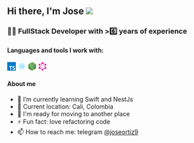## Hi there, I'm Jose <img src="https://media.giphy.com/media/hvRJCLFzcasrR4ia7z/giphy.gif" width="25px">
### 👨‍💻 FullStack Developer with >6️⃣ years of experience

#### Languages and tools I work with:

<code><img height="20" src="https://raw.githubusercontent.com/github/explore/80688e429a7d4ef2fca1e82350fe8e3517d3494d/topics/typescript/typescript.png"></code>
<code><img height="20" src="https://raw.githubusercontent.com/github/explore/80688e429a7d4ef2fca1e82350fe8e3517d3494d/topics/react/react.png"></code>
<code><img height="20" src="https://raw.githubusercontent.com/github/explore/80688e429a7d4ef2fca1e82350fe8e3517d3494d/topics/nodejs/nodejs.png"></code>
<code><img height="20" src="https://raw.githubusercontent.com/github/explore/5c058a388828bb5fde0bcafd4bc867b5bb3f26f3/topics/graphql/graphql.png"></code>

#### About me
- 📱 I’m currently learning Swift and NestJs
- 📍 Current location: Cali, Colombia
- 💬 I'm ready for moving to another place
- ⚡ Fun fact: love refactoring code
- 📫 How to reach me: telegram <a href="https://t.me/joseortiz9" target="_blank" rel="noopener">@joseortiz9</a>
